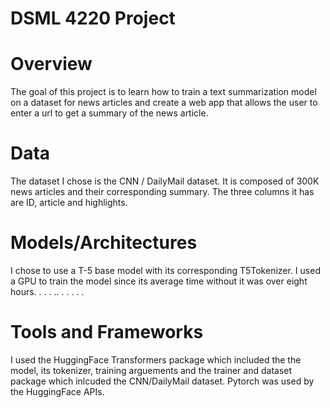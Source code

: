 # DSML 4220 Project

# Overview
The goal of this project is to learn how to train a text summarization model on a dataset for news articles and create a web app that allows the user to enter a url to get a summary of the news article.

# Data
The dataset I chose is the CNN / DailyMail dataset. It is composed of 300K news articles and their corresponding summary. The three columns it has are ID, article and highlights.

# Models/Architectures
I chose to use a T-5 base model with its corresponding T5Tokenizer. I used a GPU to train the model since its average time without it was over eight hours. . . . .. . . . . .

# Tools and Frameworks
I used the HuggingFace Transformers package which included the the model, its tokenizer, training arguements and the trainer and dataset package which inlcuded the CNN/DailyMail dataset. Pytorch was used by the HuggingFace APIs.
